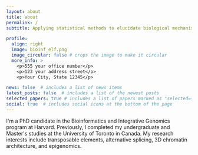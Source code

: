 ```yaml
---
layout: about
title: about
permalink: /
subtitle: Applying statistical methods to elucidate biological mechanisms

profile:
  align: right
  image: bioinf_elf.png
  image_circular: false # crops the image to make it circular
  more_info: >
    <p>555 your office number</p>
    <p>123 your address street</p>
    <p>Your City, State 12345</p>

news: false  # includes a list of news items
latest_posts: false  # includes a list of the newest posts
selected_papers: true # includes a list of papers marked as "selected={true}"
social: true  # includes social icons at the bottom of the page
---
```


I'm a PhD candidate in the Bioinformatics and Integrative Genomics program at Harvard. Previously, I completed my undergraduate and Master's studies at the University of Toronto in Canada. My research interests include transposable elements, alternative splicing, 3D chromatin architecture, and epigenomics.
